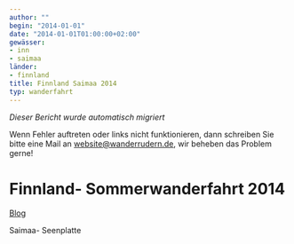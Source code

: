 ```yaml
---
author: ""
begin: "2014-01-01"
date: "2014-01-01T01:00:00+02:00"
gewässer:
- inn
- saimaa
länder:
- finnland
title: Finnland Saimaa 2014
typ: wanderfahrt
---
```



*Dieser Bericht wurde automatisch migriert*

Wenn Fehler auftreten oder links nicht funktionieren, dann schreiben Sie bitte eine Mail an website@wanderrudern.de, wir beheben das Problem gerne!



# Finnland- Sommerwanderfahrt 2014


[Blog](/berichte/2014/finnland_2014_blog)

Saimaa- Seenplatte